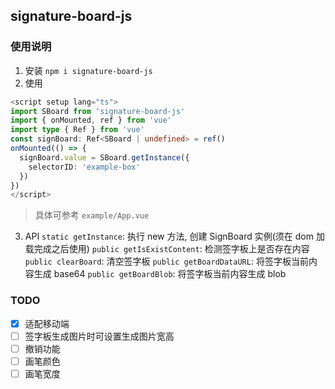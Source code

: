 ## signature-board-js

### 使用说明

1. 安装
   `npm i signature-board-js`
2. 使用

```ts
<script setup lang="ts">
import SBoard from 'signature-board-js'
import { onMounted, ref } from 'vue'
import type { Ref } from 'vue'
const signBoard: Ref<SBoard | undefined> = ref()
onMounted(() => {
  signBoard.value = SBoard.getInstance({
    selectorID: 'example-box'
  })
})
</script>
```

> 具体可参考 `example/App.vue`

3. API
   `static getInstance`: 执行 new 方法, 创建 SignBoard 实例(须在 dom 加载完成之后使用)
   `public getIsExistContent`: 检测签字板上是否存在内容
   `public clearBoard`: 清空签字板
   `public getBoardDataURL`: 将签字板当前内容生成 base64
   `public getBoardBlob`: 将签字板当前内容生成 blob

### TODO

- [x] 适配移动端
- [ ] 签字板生成图片时可设置生成图片宽高
- [ ] 撤销功能
- [ ] 画笔颜色
- [ ] 画笔宽度
